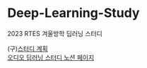 # Deep-Learning-Study
2023 RTES 겨울방학 딥러닝 스터디 

(구)[스터디 계획](https://skipper0527.notion.site/4e6a5dac876d475f8b5f537a048b029a) <br/>
[오디오 딥러닝 스터디 노션 페이지](https://www.notion.so/RTES-acb3a37241564e3dae70b8540dad5c4f)
